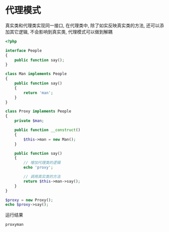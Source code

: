 # 代理模式

真实类和代理类实现同一接口, 在代理类中, 除了如实反映真实类的方法, 还可以添加其它逻辑, 不会影响到真实类, 代理模式可以做到解耦
```php
<?php

interface People
{
    public function say();
}

class Man implements People
{
    public function say()
    {
        return 'man';
    }
}

class Proxy implements People
{
    private $man;

    public function __construct()
    {
        $this->man = new Man();
    }

    public function say()
    {
        // 增加代理类的逻辑
        echo 'proxy';

        // 调用真实类的方法
        return $this->man->say();
    }
}

$proxy = new Proxy();
echo $proxy->say();
```
运行结果
```
proxyman
```